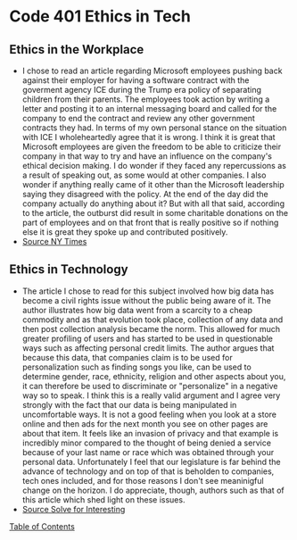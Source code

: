 # Code 401 Ethics in Tech

## Ethics in the Workplace
* I chose to read an article regarding Microsoft employees pushing back against their employer for having a software contract with the goverment agency ICE during the Trump era policy of separating children from their parents. The employees took action by writing a letter and posting it to an internal messaging board and called for the company to end the contract and review any other government contracts they had. In terms of my own personal stance on the situation with ICE I wholeheartedly agree that it is wrong. I think it is great that Microsoft employees are given the freedom to be able to criticize their company in that way to try and have an influence on the company's ethical decision making. I do wonder if they faced any repercussions as a result of speaking out, as some would at other companies. I also wonder if anything really came of it other than the Microsoft leadership saying they disagreed with the policy. At the end of the day did the company actually do anything about it? But with all that said, according to the article, the outburst did result in some charitable donations on  the part of employees and on that front that is really positive so if nothing else it is great they spoke up and contributed positively.
* [Source NY Times](https://www.nytimes.com/2018/06/19/technology/tech-companies-immigration-border.html)

## Ethics in Technology
* The article I chose to read for this subject involved how big data has become a civil rights issue without the public being aware of it. The author illustrates how big data went from a scarcity to a cheap commodity and as that evolution took place, collection of any data and then post collection analysis became the norm. This allowed for much greater profiling of users and has started to be used in questionable ways such as affecting personal credit limits. The author argues that because this data, that companies claim is to be used for personalization such as finding songs you like, can be used to determine gender, race, ethnicity, religion and other aspects about you, it can therefore be used to discriminate or "personalize" in a negative way so to speak. I think this is a really valid argument and I agree very strongly with the fact that our data is being manipulated in uncomfortable ways. It is not a good feeling when you look at a store online and then ads for the next month you see on other pages are about that item. It feels like an invasion of privacy and that example is incredibly minor compared to the thought of being denied a service because of your last name or race which was obtained through your personal data. Unfortunately I feel that our legislature is far behind the advance of technology and on top of that is beholden to companies, tech ones included, and for those reasons I don't see meaninigful change on the horizon. I do appreciate, though, authors such as that of this article which shed light on these issues.
* [Source Solve for Interesting](http://solveforinteresting.com/big-data-is-our-generations-civil-rights-issue-and-we-dont-know-it/)

[Table of Contents](README.md)